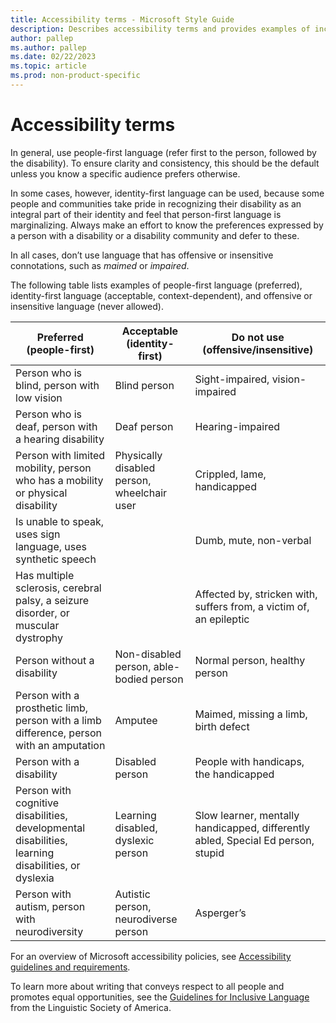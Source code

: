 ```yaml
---
title: Accessibility terms - Microsoft Style Guide
description: Describes accessibility terms and provides examples of inclusive language to include in content and examples of sensitive language to exclude from content.
author: pallep
ms.author: pallep
ms.date: 02/22/2023
ms.topic: article
ms.prod: non-product-specific
---
```


# Accessibility terms

In general, use people-first language (refer first to the person, followed by the disability). To ensure clarity and consistency, this should be the default unless you know a specific audience prefers otherwise. 

In some cases, however, identity-first language can be used, because some people and communities take pride in recognizing their disability as an integral part of their identity and feel that person-first language is marginalizing. Always make an effort to know the preferences expressed by a person with a disability or a disability community and defer to these.

In all cases, don’t use language that has offensive or insensitive connotations, such as *maimed* or *impaired*.

The following table lists examples of people-first language (preferred), identity-first language (acceptable, context-dependent), and offensive or insensitive language (never allowed).


   |   **Preferred (people-first)**                  |                                                                                           **Acceptable (identity-first)**                                                                                            |                                                                      **Do not use (offensive/insensitive)**                                                                      |
|----------------------------------------------|-----------------------------------------------------------------------------------------------------------------------------------------------------------------------------------------------------|-------------------------------------------------------------------------------------------------------------------------------------------------------|    
|              Person who is blind, person with low vision              |                                                                         Blind person                                                                          |                                                                 Sight-impaired, vision-impaired                                                                  |
|                 Person who is deaf, person with a hearing disability                 |                                                                      Deaf person                                                                       | Hearing-impaired |
|              Person with limited mobility, person who has a mobility or physical disability              |                                                                                   Physically disabled person, wheelchair user                          |                                                        Crippled, lame, handicapped                                                       |
|             Is unable to speak, uses sign language, uses synthetic speech              |                                                                                                                                                                                       |                         Dumb, mute, non-verbal                         |
|           Has multiple sclerosis, cerebral palsy, a seizure disorder, or muscular dystrophy           |                                                                                                                                                                                       |                                                                    Affected by, stricken with, suffers from, a victim of, an epileptic                                                                     |
|                Person without a disability                |                                                       Non-disabled person, able-bodied person                                                       |                                                         Normal person, healthy person                                                         |
|        Person with a prosthetic limb, person with a limb difference, person with an amputation        |                                        Amputee                                        |                                             Maimed, missing a limb, birth defect                                              |
|                  Person with a disability                  |                                           Disabled person                                           |                                                               People with handicaps, the handicapped                                                               |
|     Person with cognitive disabilities, developmental disabilities, learning disabilities, or dyslexia      |                                                                                    Learning disabled, dyslexic person                                                                                     |                                           Slow learner, mentally handicapped, differently abled, Special Ed person, stupid                                            |
|   Person with autism, person with neurodiversity   |                                                                                               Autistic person, neurodiverse person                                                                                               |                                                                    Asperger’s                                                                    |

For an overview of Microsoft accessibility policies, see [Accessibility guidelines and requirements](~/accessibility/accessibility-guidelines-requirements.md). 

To learn more about writing that conveys respect to all people and promotes equal opportunities, see the [Guidelines for Inclusive Language](https://www.linguisticsociety.org/content/guidelines-inclusive-language "Linguistic Society of America's guidelines for inclusive language") from the Linguistic Society of America.
